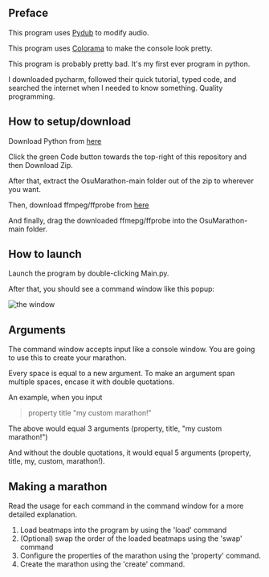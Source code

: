 ## Preface

This program uses [Pydub](https://github.com/jiaaro/pydub) to modify audio.

This program uses [Colorama](https://github.com/tartley/colorama) to make the console look pretty.

This program is probably pretty bad. It's my first ever program in python.

I downloaded pycharm, followed their quick tutorial, typed code, and searched the internet when I needed to know
something. Quality programming.

## How to setup/download

Download Python from [here](https://www.python.org/downloads/)

Click the green Code button towards the top-right of this repository and then Download Zip.

After that, extract the OsuMarathon-main folder out of the zip to wherever you want.

Then, download ffmpeg/ffprobe from [here](https://www.ffmpeg.orgt/download.html)

And finally, drag the downloaded ffmepg/ffprobe into the OsuMarathon-main folder.

## How to launch

Launch the program by double-clicking Main.py.

After that, you should see a command window like this popup:

![the window](https://i.imgur.com/uJV2lRX.png)

## Arguments

The command window accepts input like a console window. You are going to use this to create your marathon.

Every space is equal to a new argument. To make an argument span multiple spaces, encase it with double quotations.

An example, when you input

> property title "my custom marathon!"

The above would equal 3 arguments (property, title, "my custom marathon!")

And without the double quotations, it would equal 5 arguments (property, title, my, custom, marathon!).

## Making a marathon

Read the usage for each command in the command window for a more detailed explanation.

1. Load beatmaps into the program by using the 'load' command
2. (Optional) swap the order of the loaded beatmaps using the 'swap' command
3. Configure the properties of the marathon using the 'property' command.
4. Create the marathon using the 'create' command.
